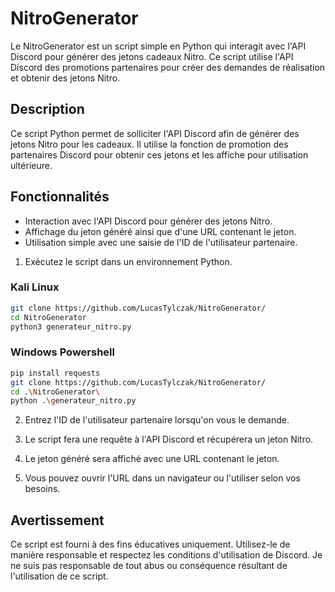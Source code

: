 # NitroGenerator

Le NitroGenerator est un script simple en Python qui interagit avec l'API Discord pour générer des jetons cadeaux Nitro. Ce script utilise l'API Discord des promotions partenaires pour créer des demandes de réalisation et obtenir des jetons Nitro.

## Description

Ce script Python permet de solliciter l'API Discord afin de générer des jetons Nitro pour les cadeaux. Il utilise la fonction de promotion des partenaires Discord pour obtenir ces jetons et les affiche pour utilisation ultérieure.

## Fonctionnalités

- Interaction avec l'API Discord pour générer des jetons Nitro.
- Affichage du jeton généré ainsi que d'une URL contenant le jeton.
- Utilisation simple avec une saisie de l'ID de l'utilisateur partenaire.

1. Exécutez le script dans un environnement Python.

### Kali Linux
```bash
git clone https://github.com/LucasTylczak/NitroGenerator/
cd NitroGenerator
python3 generateur_nitro.py
```
### Windows Powershell
```bash
pip install requests
git clone https://github.com/LucasTylczak/NitroGenerator/
cd .\NitroGenerator\
python .\generateur_nitro.py

```
2. Entrez l'ID de l'utilisateur partenaire lorsqu'on vous le demande.

3. Le script fera une requête à l'API Discord et récupérera un jeton Nitro.

4. Le jeton généré sera affiché avec une URL contenant le jeton.

5. Vous pouvez ouvrir l'URL dans un navigateur ou l'utiliser selon vos besoins.

## Avertissement

Ce script est fourni à des fins éducatives uniquement. Utilisez-le de manière responsable et respectez les conditions d'utilisation de Discord. Je ne suis pas responsable de tout abus ou conséquence résultant de l'utilisation de ce script.
